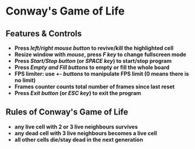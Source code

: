 # Conway's Game of Life

## Features & Controls
- **Press _left/right mouse button_ to revive/kill the highlighted cell**
- **Resize window with _mouse_, press _F key_ to change fullscreen mode** 
- **Press _Start/Stop button_ (or _SPACE key_) to start/stop program**
- **Press _Empty and Fill buttons_ to empty or fill the whole board**
- **FPS limiter: use _+- buttons_ to manipulate FPS limit (0 means there is no limit)**
- **Frames counter counts total number of frames since last reset**
- **Press _Exit button_ (or _ESC key_) to exit the program**

## Rules of Conway's Game of Life
- **any live cell with 2 or 3 live neighbours survives**
- **any dead cell with 3 live neighbours becomes a live cell**
- **all other cells die/stay dead in the next generation**
